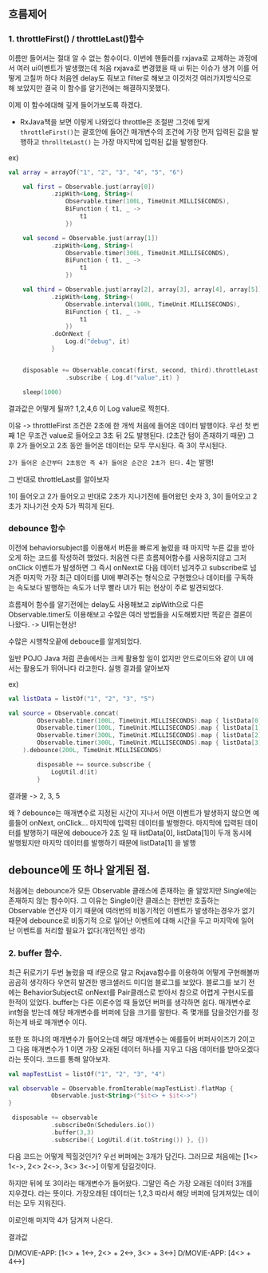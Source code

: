 ## 흐름제어

### 1. throttleFirst() / throttleLast()함수

이름만 들어서는 절대 알 수 없는 함수이다. 이번에 핸들러를 rxjava로 교체하는 과정에서 여러 ui이벤트가 발생했는데 처음 rxjava로 변경했을 때 ui 튀는 이슈가 생겨 이를 어떻게 고칠까 하다
처음엔 delay도 줘보고 filter로 해보고 이것저것 여러가지방식으로 해 보았지만 결국 이 함수를 알기전에는 해결하지못했다.

이제 이 함수에대해 깊게 들어가보도록 하겠다.

- RxJava책을 보면 이렇게 나와있다 throttle은 조절판 그것에 맞게 `throttleFirst()`는 괄호안에 들어간 매개변수의 조건에 가장 먼저 입력된 값을 발행하고 `throllteLast()`
  는 가장 마지막에 입력된 값을 발행한다.

ex)

```kotlin
val array = arrayOf("1", "2", "3", "4", "5", "6")

    val first = Observable.just(array[0])
            .zipWith<Long, String>(
                Observable.timer(100L, TimeUnit.MILLISECONDS),
                BiFunction { t1, _ ->
                    t1
                })

    val second = Observable.just(array[1])
            .zipWith<Long, String>(
                Observable.timer(300L, TimeUnit.MILLISECONDS),
                BiFunction { t1, _ ->
                    t1
                })

    val third = Observable.just(array[2], array[3], array[4], array[5])
            .zipWith<Long, String>(
                Observable.interval(100L, TimeUnit.MILLISECONDS),
                BiFunction { t1, _ ->
                    t1
                })
            .doOnNext {
                Log.d("debug", it)
            }


    disposable += Observable.concat(first, second, third).throttleLast(200L, TimeUnit.MILLISECONDS)
                .subscribe { Log.d("value",it) }

    sleep(1000)
```

결과값은 어떻게 될까? 1,2,4,6 이 Log value로 찍힌다.

이유 -> throttleFirst 조건은 2초에 한 개씩 처음에 들어온 데이터 발행이다. 우선 첫 번째 1은 무조건 value로 들어오고 3초 뒤 2도 발행된다. (2초간 텀이 존재하기 때문)
그 후 2가 들어오고 2초 동안 들어온 데이터는 모두 무시된다. 즉 3이 무시된다.

`2가 들어온 순간부터 2초동안 즉 4가 들어온 순간은 2초가 된다.` 4는 발행!

그 반대로 throttleLast를 알아보자

1이 들어오고 2가 들어오고 반대로 2초가 지나기전에 들어왔던 숫자 3, 3이 들어오고 2초가 지나기전 숫자 5가 찍히게 된다.

### debounce 함수

이전에 behaviorsubject를 이용해서 버튼을 빠르게 눌렀을 때 마지막 누른 값을 받아오게 하는 코드를 작성하려 했었다. 처음엔 다른 흐름제어함수를 사용하지않고 그저 onClick 이벤트가 발생하면 그 즉시 onNext로 다음 데이터 넘겨주고 subscribe로 넘겨준 마지막 가장 최근 데이터를 UI에 뿌려주는 형식으로 구현했으나 데이터를 구독하는 속도보다 발행하는 속도가 너무 빨라 UI가 튀는 현상이 주로 발견되었다.

흐름제어 함수를 알기전에는 delay도 사용해보고 zipWith으로 다른 Observable.timer도 이용해보고 수많은 여러 방법들을 시도해봤지만 똑같은 결론이 나왔다. -> UI튀는현상!

수많은 시행착오끝에 debouce를 알게되었다.

일반 POJO Java 처럼 콘솔에서는 크케 활용할 일이 없지만 안드로이드와 같이 UI 에서는 활용도가 뛰어나다 라고한다. 실행 결과를 알아보자

ex)

```kotlin
val listData = listOf("1", "2", "3", "5")

val source = Observable.concat(
        Observable.timer(100L, TimeUnit.MILLISECONDS).map { listData[0] },
        Observable.timer(100L, TimeUnit.MILLISECONDS).map { listData[1] },
        Observable.timer(300L, TimeUnit.MILLISECONDS).map { listData[2] },
        Observable.timer(300L, TimeUnit.MILLISECONDS).map { listData[3] }
    ).debounce(200L, TimeUnit.MILLISECONDS)

        disposable += source.subscribe {
            LogUtil.d(it)
        }
```

결과물 -> 2, 3, 5

왜 ? debounce는 매개변수로 지정된 시간이 지나서 어떤 이벤트가 발생하지 않으면 예를들어 onNext, onClick... 마지막에 입력된 데이터를 발행한다. 마지막에 입력된 데이터를 발행하기 때문에 debouce가 2초 일 때 listData[0], listData[1]이 두개 동시에 발행됬지만 마지막 데이터를 발행하기 때문에 listData[1] 을 발행

## debounce에 또 하나 알게된 점.

처음에는 debounce가 모든 Observable 클래스에 존재하는 줄 알았지만 Single에는 존재하지 않는 함수이다. 그 이유는 Single이란 클래스는 한번만 호출하는 Observable 연산자 이기 때문에 여러번의 비동기적인 이벤트가 발생하는경우가 없기 때문에 debounce로 비동기적 으로 일어난 이벤트에 대해 시간을 두고 마지막에 일어난 이벤트를 처리할 필요가 없다(개인적인 생각)

### 2. buffer 함수.

최근 뒤로가기 두번 눌렀을 때 if문으로 말고 Rxjava함수를 이용하여 어떻게 구현해볼까 곰곰히 생각하다 우연히 발견한 뱅크샐러드 미디엄 블로그를 보았다.
블로그를 보기 전에는 BehaviorSubject로 onNext를 Pair클래스로 받아서 참으로 어렵게 구현시도를 한적이 있었다.
buffer는 다른 이론수업 때 들었던 버퍼를 생각하면 쉽다. 매개변수로 int형을 받는데 해당 매개변수를 버퍼에 담을 크기를 말한다. 즉 몇개를 담을것인가를 정하는게 바로 매개변수 이다.

또한 또 하나의 매개변수가 들어오는데 해당 매개변수는 예를들어 버퍼사이즈가 2이고 그 다음 매개변수가 1 이면 가장 오래된 데이터 하나를 지우고 다음 데이터를 받아오겠다 라는 뜻이다. 코드를 통해 알아보자.

```kotlin
val mapTestList = listOf("1", "2", "3", "4")

val observable = Observable.fromIterable(mapTestList).flatMap {
            Observable.just<String>("$it<> + $it<->")
}

 disposable += observable
            .subscribeOn(Schedulers.io())
            .buffer(3,3)
            .subscribe({ LogUtil.d(it.toString()) }, {})
```

다음 코드는 어떻게 찍힐것인가? 우선 버퍼에는 3개가 담긴다. 그러므로 처음에는 [1<> 1<->, 2<> 2<->, 3<> 3<->] 이렇게 담길것이다.

하지만 뒤에 또 3이라는 매개변수가 들어왔다. 그말인 즉슨 가장 오래된 데이터 3개를 지우겠다. 라는 뜻이다. 가장오래된 데이터는 1,2,3 따라서 해당 버퍼에 담겨져있는 데이터는 모두 지워진다.

이로인해 마지막 4가 담겨져 나온다.

결과값

D/MOVIE-APP: [1<> + 1<->, 2<> + 2<->, 3<> + 3<->]
D/MOVIE-APP: [4<> + 4<->]
